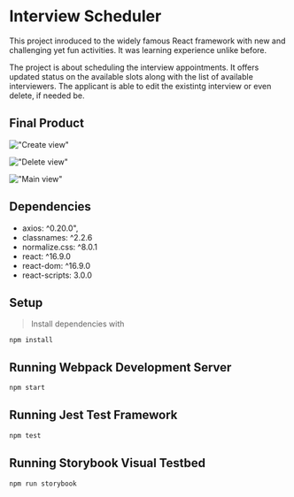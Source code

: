 # Interview Scheduler
This project inroduced to the widely famous React framework with new and challenging yet fun activities. It was learning experience unlike before. 

The project is about scheduling the interview appointments. It offers updated status on the available slots along with the list of available interviewers. The applicant is able to edit the existintg interview or even delete, if needed be. 


## Final Product

!["Create view"](https://github.com/dreamb0yDani/scheduler/blob/master/docs/create%20view.png?raw=true)

!["Delete view"](https://github.com/dreamb0yDani/scheduler/blob/master/docs/Delete%20view.png?raw=true)

!["Main view"](https://github.com/dreamb0yDani/scheduler/blob/master/docs/main%20view.png?raw=true)

## Dependencies

- axios: ^0.20.0",
- classnames: ^2.2.6
- normalize.css: ^8.0.1
- react: ^16.9.0
- react-dom: ^16.9.0
- react-scripts: 3.0.0

## Setup

>Install dependencies with
```
npm install
```

## Running Webpack Development Server

```sh
npm start
```

## Running Jest Test Framework

```sh
npm test
```

## Running Storybook Visual Testbed

```sh
npm run storybook
```